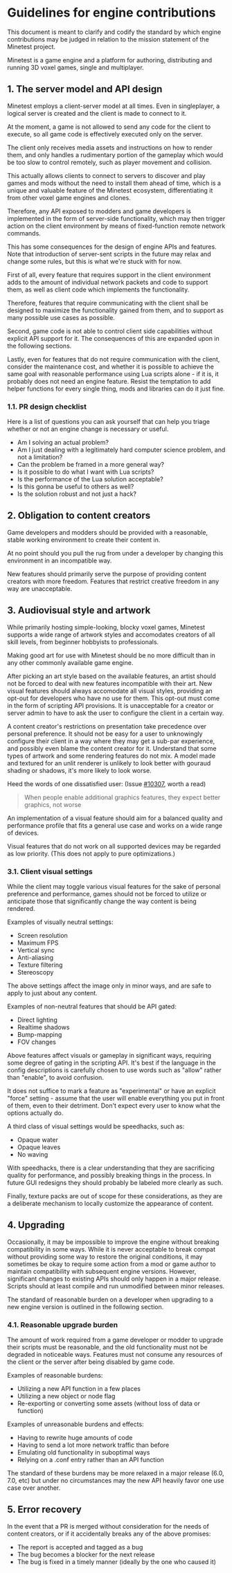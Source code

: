 # Guidelines for engine contributions

This document is meant to clarify and codify the standard
by which engine contributions may be judged in relation
to the mission statement of the Minetest project.

Minetest is a game engine and a platform for authoring,
distributing and running 3D voxel games, single and multiplayer.

## 1. The server model and API design

Minetest employs a client-server model at all times.
Even in singleplayer, a logical server
is created and the client is made to connect to it.

At the moment, a game is not allowed to send any
code for the client to execute, so all game code
is effectively executed only on the server.

The client only receives media assets and instructions on how
to render them, and only handles a rudimentary portion
of the gameplay which would be too slow to control remotely,
such as player movement and collision.

This actually allows clients to connect to servers to
discover and play games and mods without the need to
install them ahead of time, which is a unique and
valuable feature of the Minetest ecosystem,
differentiating it from other voxel game engines and clones.

Therefore, any API exposed to modders and game developers
is implemented in the form of server-side functionality,
which may then trigger action on the client environment by
means of fixed-function remote network commands.

This has some consequences for the design of engine APIs
and features. Note that introduction of server-sent scripts
in the future may relax and change some rules, but this
is what we're stuck with for now.

First of all, every feature that requires
support in the client environment adds to the amount of
individual network packets and code to support them,
as well as client code which implements the functionality.

Therefore, features that require communicating with the client
shall be designed to maximize the functionality gained from them,
and to support as many possible use cases as possible.

Second, game code is not able to control client side
capabilities without explicit API support for it.
The consequences of this are expanded upon in the following sections.

Lastly, even for features that do not require communication
with the client, consider the maintenance cost, and whether it is
possible to achieve the same goal with reasonable performance
using Lua scripts alone - if it is, it probably does not need
an engine feature. Resist the temptation to add helper functions
for every single thing, mods and libraries can do it just fine.

### 1.1. PR design checklist

Here is a list of questions you can ask yourself that can help you
triage whether or not an engine change is necessary or useful.

* Am I solving an actual problem?
* Am I just dealing with a legitimately hard computer science problem, and not a limitation?
* Can the problem be framed in a more general way?
* Is it possible to do what I want with Lua scripts?
* Is the performance of the Lua solution acceptable?
* Is this gonna be useful to others as well?
* Is the solution robust and not just a hack?

## 2. Obligation to content creators

Game developers and modders should be provided with a
reasonable, stable working environment to create their content in.

At no point should you pull the rug from under a developer by
changing this environment in an incompatible way.

New features should primarily serve the purpose of providing
content creators with more freedom. Features that restrict creative
freedom in any way are unacceptable.

## 3. Audiovisual style and artwork

While primarily hosting simple-looking, blocky voxel games, Minetest
supports a wide range of artwork styles and accomodates creators
of all skill levels, from beginner hobbyists to professionals.

Making good art for use with Minetest should be no more difficult
than in any other commonly available game engine.

After picking an art style based on the available features, an artist should
not be forced to deal with new features incompatible with their art.
New visual features should always accomodate all visual styles, providing
an opt-out for developers who have no use for them. This opt-out must
come in the form of scripting API provisions.
It is unacceptable for a creator or server admin to have to ask the user
to configure the client in a certain way.

A content creator's restrictions on presentation take precedence over
personal preference. It should not be easy for a user to unknowingly
configure their client in a way where they may get a sub-par experience,
and possibly even blame the content creator for it.
Understand that some types of artwork and some rendering features do not mix.
A model made and textured for an unlit renderer is unlikely to look
better with gouraud shading or shadows, it's more likely to look worse.

Heed the words of one dissatisfied user: (Issue [#10307](https://github.com/minetest/minetest/issues/10307), worth a read)

> When people enable additional graphics features, they expect better graphics, not worse

An implementation of a visual feature should aim for a balanced
quality and performance profile that fits a general use case and works
on a wide range of devices.

Visual features that do not work on all supported devices may be regarded
as low priority. (This does not apply to pure optimizations.)

### 3.1. Client visual settings

While the client may toggle various visual features for the sake
of personal preference and performance, games should not be
forced to utilize or anticipate those that significantly
change the way content is being rendered.

Examples of visually neutral settings:
* Screen resolution
* Maximum FPS
* Vertical sync
* Anti-aliasing
* Texture filtering
* Stereoscopy

The above settings affect the image only in minor ways,
and are safe to apply to just about any content.


Examples of non-neutral features that should be API gated:
* Direct lighting
* Realtime shadows
* Bump-mapping
* FOV changes

Above features affect visuals or gameplay in significant ways,
requiring some degree of gating in the scripting API.
It's best if the language in the config descriptions is carefully
chosen to use words such as "allow" rather than "enable", to
avoid confusion.

It does not suffice to mark a feature as "experimental" or have an explicit
"force" setting - assume that the user will enable everything you put
in front of them, even to their detriment. Don't expect every user to know
what the options actually do.

A third class of visual settings would be speedhacks, such as:
* Opaque water
* Opaque leaves
* No waving

With speedhacks, there is a clear understanding that they are sacrificing
quality for performance, and possibly breaking things in the process.
In future GUI redesigns they should probably be labeled more clearly as such.

Finally, texture packs are out of scope for these considerations,
as they are a deliberate mechanism to locally customize
the appearance of content.

## 4. Upgrading

Occasionally, it may be impossible to improve the engine without
breaking compatibility in some ways. While it is never acceptable
to break compat without providing some way to restore the original
conditions, it may sometimes be okay to require some action from
a mod or game author to maintain compatibility with subsequent
engine versions. However, significant changes to existing APIs
should only happen in a major release. Scripts should at least
compile and run unmodified between minor releases.

The standard of reasonable burden on a developer when upgrading
to a new engine version is outlined in the following section.

### 4.1. Reasonable upgrade burden

The amount of work required from a game developer or modder
to upgrade their scripts must be reasonable, and the old
functionality must not be degraded in noticeable ways.
Features must not consume any resources of the client
or the server after being disabled by game code.

Examples of reasonable burdens:
* Utilizing a new API function in a few places
* Utilizing a new object or node flag
* Re-exporting or converting some assets (without loss of data or function)

Examples of unreasonable burdens and effects:
* Having to rewrite huge amounts of code
* Having to send a lot more network traffic than before
* Emulating old functionality in suboptimal ways
* Relying on a .conf entry rather than an API function

The standard of these burdens may be more relaxed in
a major release (6.0, 7.0, etc) but under no circumstances
may the new API heavily favor one use case over another.

## 5. Error recovery

In the event that a PR is merged without consideration for the
needs of content creators, or if it accidentally breaks any of
the above promises:
* The report is accepted and tagged as a bug
* The bug becomes a blocker for the next release
* The bug is fixed in a timely manner (ideally by the one who caused it)

